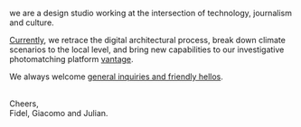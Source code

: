 we are a design studio working at the intersection of technology, journalism and culture.

<!-- By writing software, building tools and designing interfaces we create websites, spatial installations and printed matters. We collaborate with not-for-profit organizations, journalists, human rights activists, cultural organizations, artists, and researchers. -->

[Currently](history), we retrace the digital architectural process, break down climate scenarios to the local level, and bring new capabilities to our investigative photomatching platform [vantage](https://vantage.thometnanni.net/).

We always welcome [general inquiries and friendly hellos](mailto:hi@thometnanni.net).
<br><br>

Cheers, <br>
Fidel, Giacomo and Julian. <br>
